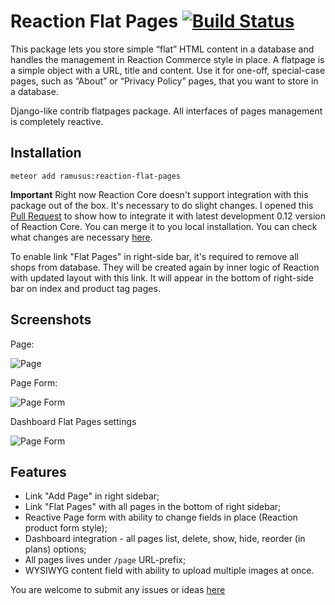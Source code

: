 Reaction Flat Pages [![Build Status](https://travis-ci.org/ramusus/reaction-flat-pages.png?branch=master)](https://travis-ci.org/ramusus/reaction-flat-pages)
===================

This package lets you store simple “flat” HTML content in a database and handles the management in Reaction Commerce
style in place. A flatpage is a simple object with a URL, title and content. Use it for one-off, special-case pages,
such as “About” or “Privacy Policy” pages, that you want to store in a database.

Django-like contrib flatpages package. All interfaces of pages management is completely reactive.

Installation
------------

    meteor add ramusus:reaction-flat-pages

**Important** Right now Reaction Core doesn't support integration with this package out of the box. It's necessary to do 
slight changes. I opened this [Pull Request](https://github.com/reactioncommerce/reaction/pull/805) 
to show how to integrate it with latest development 0.12 version of Reaction Core. You can merge it to you local 
installation. You can check what changes are necessary 
[here](https://github.com/reactioncommerce/reaction/pull/805/files).

To enable link "Flat Pages" in right-side bar, it's required to remove all shops from database. They will be
created again by inner logic of Reaction with updated layout with this link. It will appear in the bottom of right-side bar
on index and product tag pages.

Screenshots
-----------

Page:

![Page](https://s3.amazonaws.com/f.cl.ly/items/1L000k2E3L2m0U2T2W30/Image%202016-01-25%20at%205.15.53%20PM.png?v=8bc0fc05)

Page Form:

![Page Form](https://s3.amazonaws.com/f.cl.ly/items/2s2q213o0L3V2G310n47/Image%202016-01-25%20at%205.17.37%20PM.png?v=fb84adbe)

Dashboard Flat Pages settings 

![Page Form](https://s3.amazonaws.com/f.cl.ly/items/0e3S292v2r250u3N422v/Image%202016-01-25%20at%205.14.39%20PM.png?v=c602fb89)

Features
--------

* Link "Add Page" in right sidebar;
* Link "Flat Pages" with all pages in the bottom of right sidebar;
* Reactive Page form with ability to change fields in place (Reaction product form style);
* Dashboard integration - all pages list, delete, show, hide, reorder (in plans) options;
* All pages lives under `/page` URL-prefix;
* WYSIWYG content field with ability to upload multiple images at once.

You are welcome to submit any issues or ideas [here](https://github.com/ramusus/reaction-flat-pages/issues/)
